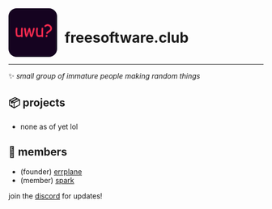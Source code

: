 <div style="display: flex; align-items: center; gap: 15px;">
  <img src="./uwu.png" width="96" height="96" style="border-radius: 16px" />
  <h1>freesoftware.club</h1>
</div>

---

✨ *small group of immature people making random things*

## 📦 projects
- none as of yet lol

## 🙋 members
- (founder) [errplane](https://github.com/errplane)
- (member) [spark](https://github.com/LolzTheDev)

join the [discord](https://discord.gg/mqUapKtE) for updates!
